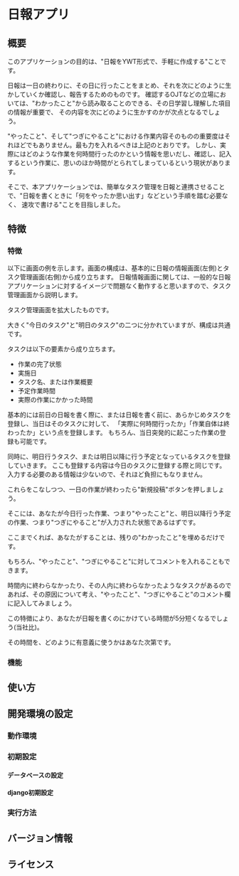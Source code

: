 # 日報アプリ
## 概要
このアプリケーションの目的は、"日報をYWT形式で、手軽に作成する"ことです。

日報は一日の終わりに、その日に行ったことをまとめ、それを次にどのように生かしていくか確認し、報告するためのものです。
確認するOJTなどの立場においては、"わかったこと"から読み取ることのできる、その日学習し理解した項目の情報が重要で、
その内容を次にどのように生かすのかが次点となるでしょう。

"やったこと"、そして"つぎにやること"における作業内容そのものの重要度はそれほどでもありません。最も力を入れるべきは上記のとおりです。
しかし、実際にはどのような作業を何時間行ったのかという情報を思いだし、確認し、記入するという作業に、思いのほか時間がとられてしまっているという現状があります。

そこで、本アプリケーションでは、簡単なタスク管理を日報と連携させることで、"日報を書くときに「何をやったか思い出す」などという手順を踏む必要なく、
速攻で書ける"ことを目指しました。

## 特徴
### 特徴
以下に画面の例を示します。画面の構成は、基本的に日報の情報画面(左側)とタスク管理画面(右側)から成り立ちます。
日報情報画面に関しては、一般的な日報アプリケーションに対するイメージで問題なく動作すると思いますので、タスク管理画面から説明します。

タスク管理画面を拡大したものです。

大きく"今日のタスク"と"明日のタスク"の二つに分かれていますが、構成は共通です。

タスクは以下の要素から成り立ちます。

* 作業の完了状態
* 実施日
* タスク名、または作業概要
* 予定作業時間
* 実際の作業にかかった時間

基本的には前日の日報を書く際に、または日報を書く前に、あらかじめタスクを登録し、当日はそのタスクに対して、
「実際に何時間行ったか」「作業自体は終わったか」という点を登録します。
もちろん、当日突発的に起こった作業の登録も可能です。

同時に、明日行うタスク、または明日以降に行う予定となっているタスクを登録していきます。
ここも登録する内容は今日のタスクに登録する際と同じです。
入力する必要のある情報は少ないので、それほど負担にもなりません。

これらをこなしつつ、一日の作業が終わったら"新規投稿"ボタンを押しましょう。

そこには、あなたが今日行った作業、つまり"やったこと"と、明日以降行う予定の作業、つまり"つぎにやること"が入力された状態であるはずです。

ここまでくれば、あなたがすることは、残りの"わかったこと"を埋めるだけです。

もちろん、"やったこと"、"つぎにやること"に対してコメントを入れることもできます。

時間内に終わらなかったり、その人内に終わらなかったようなタスクがあるのであれば、その原因について考え、"やったこと"、"つぎにやること"のコメント欄に記入してみましょう。

この特徴により、あなたが日報を書くのにかけている時間が5分短くなるでしょう(当社比)。

その時間を、どのように有意義に使うかはあなた次第です。

### 機能

## 使い方

## 開発環境の設定

### 動作環境
### 初期設定
#### データベースの設定
#### django初期設定
### 実行方法

## バージョン情報
## ライセンス
